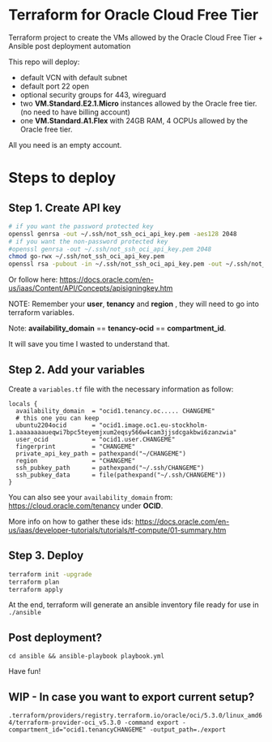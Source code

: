 # Terraform for Oracle Cloud Free Tier
Terraform project to create the VMs allowed by the Oracle Cloud Free Tier + Ansible post deployment automation

This repo will deploy:
- default VCN with default subnet
- default port 22 open
- optional security groups for 443, wireguard
- two **VM.Standard.E2.1.Micro** instances allowed by the Oracle free tier. (no need to have billing account)
- one **VM.Standard.A1.Flex** with 24GB RAM, 4 OCPUs allowed by the Oracle free tier. 

All you need is an empty account.

# Steps to deploy
## Step 1. Create API key
```sh
# if you want the password protected key
openssl genrsa -out ~/.ssh/not_ssh_oci_api_key.pem -aes128 2048                    
# if you want the non-password protected key
#openssl genrsa -out ~/.ssh/not_ssh_oci_api_key.pem 2048
chmod go-rwx ~/.ssh/not_ssh_oci_api_key.pem
openssl rsa -pubout -in ~/.ssh/not_ssh_oci_api_key.pem -out ~/.ssh/not_ssh_oci_api_key_public.pem    
```
Or follow here: https://docs.oracle.com/en-us/iaas/Content/API/Concepts/apisigningkey.htm

NOTE: Remember your **user**, **tenancy** and **region** , they will need to go into terraform variables.

Note: **availability_domain** == **tenancy-ocid** == **compartment_id**.

It will save you time I wasted to understand that.


## Step 2.  Add your variables

Create a `variables.tf` file with the necessary information as follow:
```
locals {
  availability_domain  = "ocid1.tenancy.oc..... CHANGEME"
  # this one you can keep
  ubuntu2204ocid       = "ocid1.image.oc1.eu-stockholm-1.aaaaaaaaueqwi7bpc5teyemjxum2eqsy566w4cam3jjsdcgakbwi6zanzwia"
  user_ocid            = "ocid1.user.CHANGEME"
  fingerprint          = "CHANGEME"
  private_api_key_path = pathexpand("~/CHANGEME")
  region               = "CHANGEME"
  ssh_pubkey_path      = pathexpand("~/.ssh/CHANGEME")
  ssh_pubkey_data      = file(pathexpand("~/.ssh/CHANGEME"))
}
```
You can also see your `availability_domain` from: https://cloud.oracle.com/tenancy under **OCID**.




More info on how to gather these ids: https://docs.oracle.com/en-us/iaas/developer-tutorials/tutorials/tf-compute/01-summary.htm

## Step 3. Deploy
```sh
terraform init -upgrade
terraform plan
terraform apply
```


At the end, terraform will generate an ansible inventory file ready for use in `./ansible`

## Post deployment?
`cd ansible && ansible-playbook playbook.yml`

Have fun!





## WIP - In case you want to export current setup?

`.terraform/providers/registry.terraform.io/oracle/oci/5.3.0/linux_amd64/terraform-provider-oci_v5.3.0 -command export -compartment_id="ocid1.tenancyCHANGEME" -output_path=./export`
